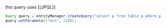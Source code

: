 this query uses [[JPQL]]:
```java
Query query = entityManager.createQuery("select p from table p where p.price>=:min");
query.setParameter("min", 1200);
```